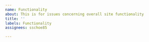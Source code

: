 ```yaml
---
name: Functionality
about: This is for issues concerning overall site functionality
title: ''
labels: Functionality
assignees: sschoe85

---
```



